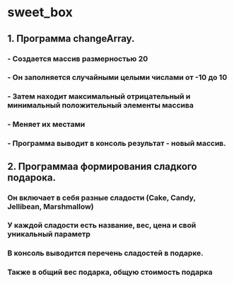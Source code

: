 # sweet_box

## 1. Программа changeArray.

### - Создается массив размерностью 20
### - Он заполняется случайными целыми числами от -10 до 10
### - Затем находит максимальный отрицательный и минимальный положительный элементы массива
### - Меняет их местами
### - Программа выводит в консоль результат - новый массив.
##
## 2. Программаа формирования сладкого подарока.
### Он включает в себя разные сладости (Cake, Candy, Jellibean, Marshmallow)
### У каждой сладости есть название, вес, цена и свой уникальный параметр
### В консоль выводится перечень сладостей в подарке.
### Также в общий вес подарка, общую стоимость подарка

